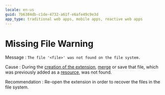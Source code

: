 ```yaml
---
locale: en-us
guid: 7b6384db-c1de-4732-a61f-e6afe49c9e3d
app_type: traditional web apps, mobile apps, reactive web apps
---
```


# Missing File Warning

Message
:   `The file '<file>' was not found on the file system.`
  
Cause
:   During the [creation of the extension](<../../../extensibility-and-integration/integration-studio/extension-life-cycle/extension-create.md>), [merge](<../../../extensibility-and-integration/integration-studio/extension-life-cycle/extension-update-source-code.md>) or save that file, which was previously added as a [resource](<../../integration-studio/resources-tree.md>), was not found.

Recommendation
:   Re-open the extension in order to recover the files in the file system.
